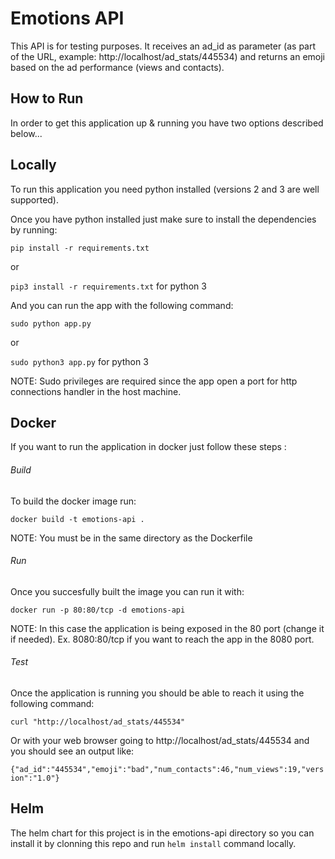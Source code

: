 # Emotions API

This API is for testing purposes. It receives an ad_id as parameter (as part of the URL, example: http://localhost/ad_stats/445534) and returns an emoji based on the ad performance (views and contacts).

## How to Run

In order to get this application up & running you have two options described below...

## Locally

To run this application you need python installed (versions 2 and 3 are well supported).

Once you have python installed just make sure to install the dependencies by running:

`pip install -r requirements.txt`

or 

`pip3 install -r requirements.txt` for python 3 

And you can run the app with the following command:

`sudo python app.py`

or

`sudo python3 app.py` for python 3

NOTE: Sudo privileges are required since the app open a port for http connections handler in the host machine.

## Docker 

If you want to run the application in docker just follow these steps :

###### Build

To build the docker image run:

`docker build -t emotions-api .`

NOTE: You must be in the same directory as the Dockerfile

###### Run

Once you succesfully built the image you can run it with:

`docker run -p 80:80/tcp -d emotions-api`

NOTE: In this case the application is being exposed in the 80 port (change it if needed). Ex. 8080:80/tcp if you want to reach the app in the 8080 port.

###### Test

Once the application is running you should be able to reach it using the following command:

`curl "http://localhost/ad_stats/445534"`

Or with your web browser going to http://localhost/ad_stats/445534 and you should see an output like:

`{"ad_id":"445534","emoji":"bad","num_contacts":46,"num_views":19,"version":"1.0"}`

## Helm 

The helm chart for this project is in the emotions-api directory so you can install it by clonning this repo and run `helm install` command locally.
